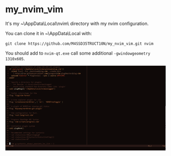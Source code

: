 # my_nvim_vim
It's my ~\AppData\Local\nvim\ directory with my nvim configuration.

You can clone it in ~\AppData\Local with:

`git clone https://github.com/M4SSD35TRUCT10N/my_nvim_vim.git nvim`

You should add to `nvim-qt.exe` call some additional `-gwindowgeometry 1310x605`.

![Alt text](plug-vim-screen.png?raw=true "my init.vim")
